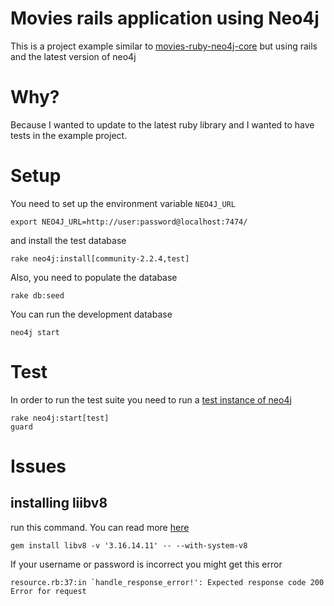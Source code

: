 # Movies rails application using Neo4j

This is a project example similar to [movies-ruby-neo4j-core](https://github.com/neo4j-examples/movies-ruby-neo4j-core) but using rails and the latest version of neo4j

# Why?

Because I wanted to update to the latest ruby library and I wanted to have tests in the example project.


# Setup

You need to set up the environment variable `NEO4J_URL`

    export NEO4J_URL=http://user:password@localhost:7474/

and install the test database

    rake neo4j:install[community-2.2.4,test]

Also, you need to populate the database

    rake db:seed

You can run the development database

    neo4j start

# Test

In order to run the test suite you need to run a [test instance of neo4j](https://github.com/neo4jrb/neo4j/wiki/How-To-Test)

    rake neo4j:start[test]
    guard

# Issues

## installing liibv8

run this command. You can read more [here](https://github.com/cowboyd/libv8/issues/169)

    gem install libv8 -v '3.16.14.11' -- --with-system-v8

If your username or password is incorrect you might get this error

    resource.rb:37:in `handle_response_error!': Expected response code 200 Error for request

